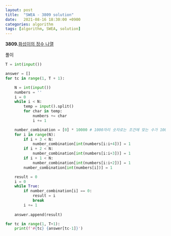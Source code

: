 ```yaml
---
layout: post
title:  "SWEA - 3809 solution"
date:   2021-08-16 18:30:00 +0900
categories: algorithm
tags: [algorithm, SWEA, solution]
---
```

**3809.**[화섭이의 정수 나열](https://swexpertacademy.com/main/code/problem/problemDetail.do?contestProbId=AWHz7xD6A20DFAVB&categoryId=AWHz7xD6A20DFAVB&categoryType=CODE&problemTitle=3809&orderBy=FIRST_REG_DATETIME&selectCodeLang=ALL&select-1=&pageSize=10&pageIndex=1)

풀이

```python
T = int(input())

answer = []
for tc in range(1, T + 1):

    N = int(input())
    numbers = ''
    i = 0
    while i < N:
        temp = input().split()
        for char in temp:
            numbers += char
            i += 1

    number_combination = [0] * 10000 # 1000자리 숫자로는 조건에 맞는 수가 1000언저리에서 나올 것이기 떄문에 적당한 크기로 숫자조합을 카운트할 배열 생성
    for i in range(N):
        if i + 3 < N:
            number_combination[int(numbers[i:i+4])] = 1
        if i + 2 < N:
            number_combination[int(numbers[i:i+3])] = 1
        if i + 1 < N:
            number_combination[int(numbers[i:i+2])] = 1
        number_combination[int(numbers[i])] = 1

    result = 0
    i = 0
    while True:
        if number_combination[i] == 0:
            result = i
            break
        i += 1
    
    answer.append(result)

for tc in range(1, T+1):
    print(f'#{tc} {answer[tc-1]}')
```


